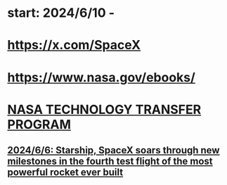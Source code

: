 # start: 2024/6/10 - 
# https://x.com/SpaceX
# https://www.nasa.gov/ebooks/
# [NASA TECHNOLOGY TRANSFER PROGRAM](https://technology.nasa.gov/)
## [2024/6/6: Starship, SpaceX soars through new milestones in the fourth test flight of the most powerful rocket ever built](https://edition.cnn.com/2024/06/06/science/spacex-starship-launch-fourth-test-flight-scn/index.html)
